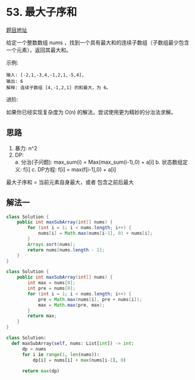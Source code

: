 # 53. 最大子序和

[题目地址](https://leetcode-cn.com/problems/maximum-subarray)

给定一个整数数组 nums ，找到一个具有最大和的连续子数组（子数组最少包含一个元素），返回其最大和。

示例:

```
输入: [-2,1,-3,4,-1,2,1,-5,4],
输出: 6
解释: 连续子数组 [4,-1,2,1] 的和最大，为 6。
```

进阶:

如果你已经实现复杂度为 O(n) 的解法，尝试使用更为精妙的分治法求解。

## 思路

1. 暴力: n^2
2. DP:   
  a. 分治(子问题): max_sum(i) = Max(max_sum(i-1),0) + a[i]
  b. 状态数组定义: f[i]
  c. DP方程: f[i] = max(f[i-1],0) + a[i]

最大子序和 = 当前元素自身最大，或者 包含之前后最大

## 解法一

```Java
class Solution {
    public int maxSubArray(int[] nums) {
        for (int i = 1; i < nums.length; i++) {
            nums[i] = Math.max(nums[i-1], 0) + nums[i];
        }
        Arrays.sort(nums);
        return nums[nums.length - 1];
    }
}
```
 
```Java
class Solution {
    public int maxSubArray(int[] nums) {
        int max = nums[0];
        int pre = nums[0];
        for (int i = 1; i < nums.length; i++) {
            pre = Math.max(nums[i], pre + nums[i]);
            max = Math.max(pre, max);
        }
        return max;
    }
}
```


```python
class Solution:
  def maxSubArray(self, nums: List[int]) -> int:
      dp = nums
      for i in range(1, len(nums)):
          dp[i] = nums[i] + max(nums[i-1], 0)
      
      return max(dp)
``` 

